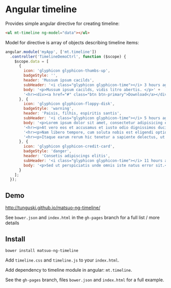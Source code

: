 # Angular timeline

Provides simple angular directive for creating timeline:
````html
<ul mt-timeline ng-model="data"></ul>
````

Model for directive is array of objects describing timeline items:
````javascript
angular.module('myApp', ['mt.timeline'])
  .controller('TimelineDemoCtrl', function ($scope) {
    $scope.data = [
      {
        icon: 'glyphicon glyphicon-thumbs-up',
        badgeStyle: '',
        header: 'Mussum ipsum cacilds',
        subHeader: '<i class="glyphicon glyphicon-time"></i> 3 hours ago via Twitter',
        body: '<p>Mussum ipsum cacilds, vidis litro abertis. </p>' +
        '<hr><div><a href="#" class="btn btn-primary">Download</a></div>'
      }, {
        icon: 'glyphicon glyphicon-floppy-disk',
        badgeStyle: 'warning',
        header: 'Paisis, filhis, espiritis santis',
        subHeader: '<i class="glyphicon glyphicon-time"></i> 5 hours ago via Twitter',
        body: '<p>Lorem ipsum dolor sit amet, consectetur adipisicing elit.</p>' +
        '<hr><p>At vero eos et accusamus et iusto odio dignissimos ducimus.</p>' +
        '<hr><p>Nam libero tempore, cum soluta nobis est eligendi optio cumque.</p>' +
        '<hr><p>Itaque earum rerum hic tenetur a sapiente delectus, ut aut.</p>'
      }, {
        icon: 'glyphicon glyphicon-credit-card',
        badgeStyle: 'danger',
        header: 'Consetis adipiscings elitis',
        subHeader: '<i class="glyphicon glyphicon-time"></i> 11 hours ago via Twitter',
        body: '<p>Sed ut perspiciatis unde omnis iste natus error sit.</p>'
      }
    ];
  });
````

## Demo
http://tunguski.github.io/matsuo-ng-timeline/

See `bower.json` and `index.html` in the `gh-pages` branch for a full list / more details

## Install

````bower install matsuo-ng-timeline````

Add ````timeline.css```` and ````timeline.js```` to your ````index.html````.

Add dependency to timeline module in angular: ````mt.timeline````.

See the `gh-pages` branch, files `bower.json` and `index.html` for a full example.
